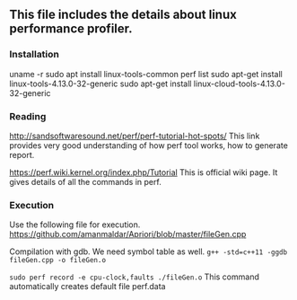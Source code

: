 
## This file includes the details about linux performance profiler.

### Installation
uname -r
sudo apt install linux-tools-common
perf list
sudo apt-get install linux-tools-4.13.0-32-generic
sudo apt-get install linux-cloud-tools-4.13.0-32-generic


### Reading

http://sandsoftwaresound.net/perf/perf-tutorial-hot-spots/
This link provides very good understanding of how perf tool works, how to generate 
report.

https://perf.wiki.kernel.org/index.php/Tutorial
This is official wiki page. It gives details of all the commands in perf.


### Execution

Use the following file for execution.
https://github.com/amanmaldar/Apriori/blob/master/fileGen.cpp

Compilation with gdb. We need symbol table as well.
`g++ -std=c++11 -ggdb fileGen.cpp -o fileGen.o`

`sudo perf record -e cpu-clock,faults ./fileGen.o`
This command automatically creates default file perf.data



